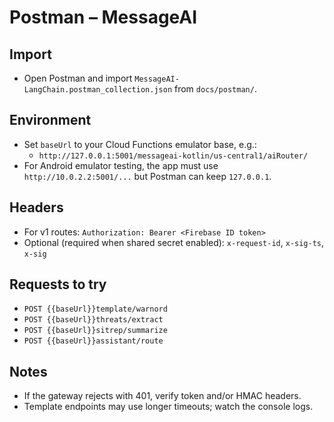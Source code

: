 # Postman – MessageAI

## Import
- Open Postman and import `MessageAI-LangChain.postman_collection.json` from `docs/postman/`.

## Environment
- Set `baseUrl` to your Cloud Functions emulator base, e.g.:
  - `http://127.0.0.1:5001/messageai-kotlin/us-central1/aiRouter/`
- For Android emulator testing, the app must use `http://10.0.2.2:5001/...` but Postman can keep `127.0.0.1`.

## Headers
- For v1 routes: `Authorization: Bearer <Firebase ID token>`
- Optional (required when shared secret enabled): `x-request-id`, `x-sig-ts`, `x-sig`

## Requests to try
- `POST {{baseUrl}}template/warnord`
- `POST {{baseUrl}}threats/extract`
- `POST {{baseUrl}}sitrep/summarize`
- `POST {{baseUrl}}assistant/route`

## Notes
- If the gateway rejects with 401, verify token and/or HMAC headers.
- Template endpoints may use longer timeouts; watch the console logs.
